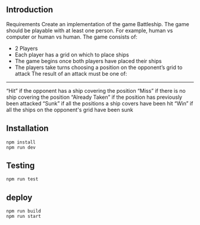 

## Introduction

Requirements
Create an implementation of the game Battleship. The game should be playable with at least one person. For example, human vs computer or human vs human.
The game consists of:
* 2 Players
* Each player has a grid on which to place ships
* The game begins once both players have placed their ships
* The players take turns choosing a position on the opponent’s grid to attack
The result of an attack must be one of:
---------------------------------------------
“Hit” if the opponent has a ship covering the position
“Miss” if there is no ship covering the position
“Already Taken” if the position has previously been attacked “Sunk” if all the positions a ship covers have been hit
“Win” if all the ships on the opponent's grid have been sunk


## Installation
```shell
npm install
npm run dev
```
## Testing
```shell
npm run test
```
## deploy
```shell
npm run build
npm run start
```